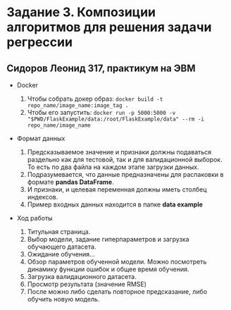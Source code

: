 
# Задание 3. Композиции алгоритмов для решения задачи регрессии

## Сидоров Леонид 317, практикум на ЭВМ

* Docker
    1. Чтобы собрать докер образ: `docker build -t repo_name/image_name:image_tag .`
    2. Чтобы его запустить: `docker run -p 5000:5000 -v "$PWD/FlaskExample/data:/root/FlaskExample/data" --rm -i repo_name/image_name`

* Формат данных
    1. Предсказываемое значение и признаки должны подаваться раздельно как для тестовой, так и для валидационной выборок. То есть по два файла на каждом этапе загрузки данных.
    2. Подразумевается, что данные предназначены для распаковки в формате **pandas DataFrame**.
    3. И признаки, и целевая переменная должны иметь столбец индексов.
    4. Пример входных данных находится в папке **data example**

* Ход работы
    1. Титульная страница.
    2. Выбор модели, задание гиперпараметров и загрузка обучающего датасета.
    3. Ожидание обучения...
    4. Обзор параметров обученной модели. Можно посмотреть динамику функции ошибок и общее время обучения.
    5. Загрузка валидационного датасета.
    6. Просмотр результата (значение RMSE)
    7. После можно либо сделать повторное предсказание, либо обучить новую модель.
